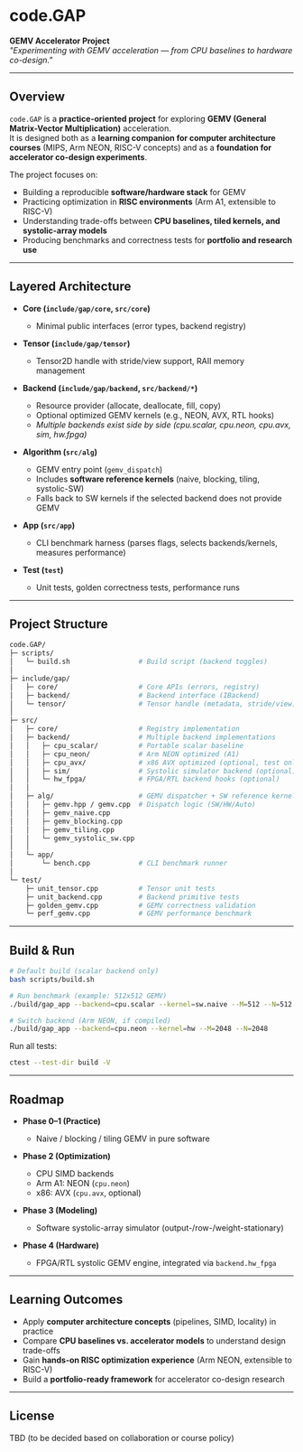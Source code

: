 # **code.GAP**

**GEMV Accelerator Project**  
*"Experimenting with GEMV acceleration — from CPU baselines to hardware co-design."*

---

## **Overview**
`code.GAP` is a **practice-oriented project** for exploring **GEMV (General Matrix-Vector Multiplication)** acceleration.  
It is designed both as a **learning companion for computer architecture courses** (MIPS, Arm NEON, RISC-V concepts) and as a **foundation for accelerator co-design experiments**.

The project focuses on:
- Building a reproducible **software/hardware stack** for GEMV  
- Practicing optimization in **RISC environments** (Arm A1, extensible to RISC-V)  
- Understanding trade-offs between **CPU baselines, tiled kernels, and systolic-array models**  
- Producing benchmarks and correctness tests for **portfolio and research use**

---

## **Layered Architecture**
- **Core (`include/gap/core`, `src/core`)**  
  - Minimal public interfaces (error types, backend registry)

- **Tensor (`include/gap/tensor`)**  
  - Tensor2D handle with stride/view support, RAII memory management

- **Backend (`include/gap/backend`, `src/backend/*`)**  
  - Resource provider (allocate, deallocate, fill, copy)  
  - Optional optimized GEMV kernels (e.g., NEON, AVX, RTL hooks)  
  - *Multiple backends exist side by side (cpu.scalar, cpu.neon, cpu.avx, sim, hw.fpga)*

- **Algorithm (`src/alg`)**  
  - GEMV entry point (`gemv_dispatch`)  
  - Includes **software reference kernels** (naive, blocking, tiling, systolic-SW)  
  - Falls back to SW kernels if the selected backend does not provide GEMV

- **App (`src/app`)**  
  - CLI benchmark harness (parses flags, selects backends/kernels, measures performance)

- **Test (`test`)**  
  - Unit tests, golden correctness tests, performance runs

---

## **Project Structure**
```makefile
code.GAP/
├─ scripts/
│   └─ build.sh                 # Build script (backend toggles)
│
├─ include/gap/
│   ├─ core/                    # Core APIs (errors, registry)
│   ├─ backend/                 # Backend interface (IBackend)
│   └─ tensor/                  # Tensor handle (metadata, stride/view)
│
├─ src/
│   ├─ core/                    # Registry implementation
│   ├─ backend/                 # Multiple backend implementations
│   │   ├─ cpu_scalar/          # Portable scalar baseline
│   │   ├─ cpu_neon/            # Arm NEON optimized (A1)
│   │   ├─ cpu_avx/             # x86 AVX optimized (optional, test only)
│   │   ├─ sim/                 # Systolic simulator backend (optional)
│   │   └─ hw_fpga/             # FPGA/RTL backend hooks (optional)
│   │
│   ├─ alg/                     # GEMV dispatcher + SW reference kernels
│   │   ├─ gemv.hpp / gemv.cpp  # Dispatch logic (SW/HW/Auto)
│   │   ├─ gemv_naive.cpp
│   │   ├─ gemv_blocking.cpp
│   │   ├─ gemv_tiling.cpp
│   │   └─ gemv_systolic_sw.cpp
│   │
│   └─ app/
│       └─ bench.cpp            # CLI benchmark runner
│
└─ test/
    ├─ unit_tensor.cpp          # Tensor unit tests
    ├─ unit_backend.cpp         # Backend primitive tests
    ├─ golden_gemv.cpp          # GEMV correctness validation
    └─ perf_gemv.cpp            # GEMV performance benchmark
```

---

## **Build & Run**
```bash
# Default build (scalar backend only)
bash scripts/build.sh

# Run benchmark (example: 512x512 GEMV)
./build/gap_app --backend=cpu.scalar --kernel=sw.naive --M=512 --N=512

# Switch backend (Arm NEON, if compiled)
./build/gap_app --backend=cpu.neon --kernel=hw --M=2048 --N=2048
```

Run all tests:

```bash
ctest --test-dir build -V
```

---

## **Roadmap**
- **Phase 0–1 (Practice)**
  - Naive / blocking / tiling GEMV in pure software

- **Phase 2 (Optimization)**
  - CPU SIMD backends
  - Arm A1: NEON (`cpu.neon`)
  - x86: AVX (`cpu.avx`, optional)

- **Phase 3 (Modeling)**
  - Software systolic-array simulator (output-/row-/weight-stationary)

- **Phase 4 (Hardware)**
  - FPGA/RTL systolic GEMV engine, integrated via `backend.hw_fpga`

---

## **Learning Outcomes**
- Apply **computer architecture concepts** (pipelines, SIMD, locality) in practice
- Compare **CPU baselines vs. accelerator models** to understand design trade-offs
- Gain **hands-on RISC optimization experience** (Arm NEON, extensible to RISC-V)
- Build a **portfolio-ready framework** for accelerator co-design research

---

## **License**
TBD (to be decided based on collaboration or course policy)
